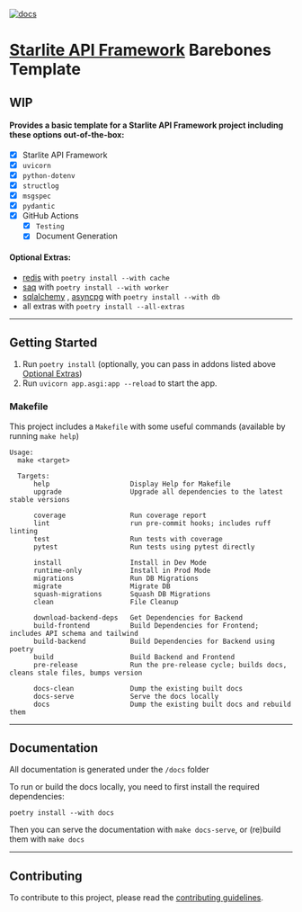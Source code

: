 [![docs](https://github.com/JacobCoffee/starlite-barebones-template/actions/workflows/docs.yml/badge.svg)](https://github.com/JacobCoffee/starlite-barebones-template/actions/workflows/docs.yml)

# [Starlite API Framework](https://github.com/starlite-api/starlite) Barebones Template

## WIP

#### Provides a basic template for a Starlite API Framework project including these options out-of-the-box:
- [x] Starlite API Framework
- [x] `uvicorn`
- [x] `python-dotenv`
- [x] `structlog`
- [x] `msgspec`
- [x] `pydantic`
- [x] GitHub Actions
  - [x] `Testing`
  - [x] Document Generation

#### Optional Extras:
- [redis](https://redis.io/) with `poetry install --with cache`
- [saq](https://github.com/tobymao/saq/) with `poetry install --with worker`
- [sqlalchemy](https://www.sqlalchemy.org/) , [asyncpg](https://magicstack.github.io/asyncpg/) with `poetry install --with db`
- all extras with `poetry install --all-extras`

___

## Getting Started
1. Run `poetry install` (optionally, you can pass in addons listed above [Optional Extras](#optional-extras))
2. Run `uvicorn app.asgi:app --reload` to start the app.

### Makefile
This project includes a `Makefile` with some useful commands (available by running `make help`)

```shell
Usage:
  make <target>

  Targets:
      help                    Display Help for Makefile
      upgrade                 Upgrade all dependencies to the latest stable versions

      coverage                Run coverage report
      lint                    run pre-commit hooks; includes ruff linting
      test                    Run tests with coverage
      pytest                  Run tests using pytest directly

      install                 Install in Dev Mode
      runtime-only            Install in Prod Mode
      migrations              Run DB Migrations
      migrate                 Migrate DB
      squash-migrations       Squash DB Migrations
      clean                   File Cleanup

      download-backend-deps   Get Dependencies for Backend
      build-frontend          Build Dependencies for Frontend; includes API schema and tailwind
      build-backend           Build Dependencies for Backend using poetry
      build                   Build Backend and Frontend
      pre-release             Run the pre-release cycle; builds docs, cleans stale files, bumps version

      docs-clean              Dump the existing built docs
      docs-serve              Serve the docs locally
      docs                    Dump the existing built docs and rebuild them
```


___

## Documentation
All documentation is generated under the `/docs` folder

To run or build the docs locally, you need to first install the required dependencies:

`poetry install --with docs`

Then you can serve the documentation with `make docs-serve`, or (re)build them with `make docs`

___

## Contributing
To contribute to this project, please read the [contributing guidelines](CONTRIBUTING.md).
